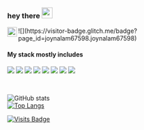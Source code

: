### hey there <img src="https://media.giphy.com/media/hvRJCLFzcasrR4ia7z/giphy.gif" width="25px">
<a href="https://www.linkedin.com/in/md-joynal-alam-a34b30202/">
  <img align="left" alt="joynalam67598's LinkedIN" width="22px" src="https://raw.githubusercontent.com/peterthehan/peterthehan/master/assets/linkedin.svg" />
</a>
![](https://visitor-badge.glitch.me/badge?page_id=joynalam67598.joynalam67598)

<!-- - 📫 How to reach me: Email me at joynalam67598@gmail.com 🙂 -->

#### My stack mostly includes
![](https://img.shields.io/badge/-javascript-yellow?style=flat)
![](https://img.shields.io/badge/-php-9cf?style=flat)
![](https://img.shields.io/badge/-react-blue?style=flat)
![](https://img.shields.io/badge/-c++-green?style=flat)
![](https://img.shields.io/badge/-asp.net-core-green?style=flat)
![](https://img.shields.io/badge/-laravel-orange?style=flat)
![](https://img.shields.io/badge/-git-red?style=flat)
![](https://img.shields.io/badge/-sql-lightgrey?style=flat)

<br/>

![GitHub stats](https://github-readme-stats.vercel.app/api?username=joynalam67598&show_icons=true&title_color=ffc857&icon_color=8ac926&text_color=daf7dc&bg_color=151515&hide=["stars"])
<br/>
[![Top Langs](https://github-readme-stats.vercel.app/api/top-langs/?username=joynalam67598&layout=compact&text_color=daf7dc&bg_color=151515)](https://github.com/anuraghazra/github-readme-stats)

[![Visits Badge](https://badges.pufler.dev/visits/joynalam67598/joynalam67598)](https://github.com/joynalam67598)

